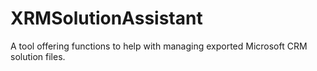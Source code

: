 # XRMSolutionAssistant
A tool offering functions to help with managing exported Microsoft CRM solution files.
